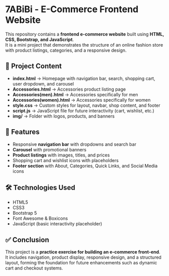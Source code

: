 # 7ABiBi - E-Commerce Frontend Website

This repository contains a **frontend e-commerce website** built using **HTML, CSS, Bootstrap, and JavaScript**.  
It is a mini project that demonstrates the structure of an online fashion store with product listings, categories, and a responsive design.

## 📂 Project Content
- **index.html** → Homepage with navigation bar, search, shopping cart, user dropdown, and carousel  
- **Accessories.html** → Accessories product listing page  
- **Accessories(men).html** → Accessories specifically for men  
- **Accessories(women).html** → Accessories specifically for women  
- **style.css** → Custom styles for layout, navbar, shop content, and footer  
- **script.js** → JavaScript file for future interactivity (cart, wishlist, etc.)  
- **img/** → Folder with logos, products, and banners  

## 🎯 Features
- Responsive **navigation bar** with dropdowns and search bar  
- **Carousel** with promotional banners  
- **Product listings** with images, titles, and prices  
- Shopping cart and wishlist icons with placeholders  
- **Footer section** with About, Categories, Quick Links, and Social Media icons  

## 🛠️ Technologies Used
- HTML5  
- CSS3  
- Bootstrap 5  
- Font Awesome & Boxicons  
- JavaScript (basic interactivity placeholder)  

## ✅ Conclusion
This project is a **practice exercise for building an e-commerce front-end**.  
It includes navigation, product display, responsive design, and a structured layout, forming the foundation for future enhancements such as dynamic cart and checkout systems.
